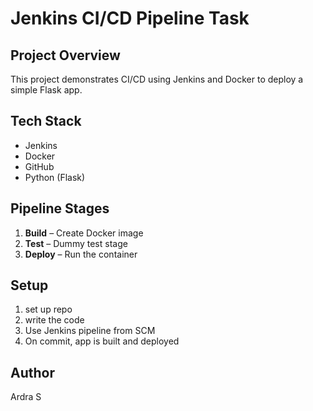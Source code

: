 # Jenkins CI/CD Pipeline Task

## Project Overview
This project demonstrates CI/CD using Jenkins and Docker to deploy a simple Flask app.

## Tech Stack
- Jenkins
- Docker
- GitHub
- Python (Flask)

## Pipeline Stages
1. **Build** – Create Docker image
2. **Test** – Dummy test stage
3. **Deploy** – Run the container

## Setup
1. set up repo
2. write the code
3. Use Jenkins pipeline from SCM
4. On commit, app is built and deployed

## Author
Ardra S
